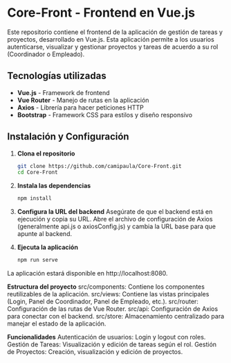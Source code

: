 # Core-Front - Frontend en Vue.js

Este repositorio contiene el frontend de la aplicación de gestión de tareas y proyectos, desarrollado en Vue.js. Esta aplicación permite a los usuarios autenticarse, visualizar y gestionar proyectos y tareas de acuerdo a su rol (Coordinador o Empleado).

## Tecnologías utilizadas
- **Vue.js** - Framework de frontend
- **Vue Router** - Manejo de rutas en la aplicación
- **Axios** - Librería para hacer peticiones HTTP
- **Bootstrap** - Framework CSS para estilos y diseño responsivo

## Instalación y Configuración

1. **Clona el repositorio**
     ```bash
     git clone https://github.com/camipaula/Core-Front.git
     cd Core-Front

2. **Instala las dependencias**
    ```bash
    npm install

3. **Configura la URL del backend**
Asegúrate de que el backend está en ejecución y copia su URL.
Abre el archivo de configuración de Axios (generalmente api.js o axiosConfig.js) y cambia la URL base para que apunte al backend.

4. **Ejecuta la aplicación**
    ```bash
    npm run serve
La aplicación estará disponible en http://localhost:8080.

**Estructura del proyecto**
src/components: Contiene los componentes reutilizables de la aplicación.
src/views: Contiene las vistas principales (Login, Panel de Coordinador, Panel de Empleado, etc.).
src/router: Configuración de las rutas de Vue Router.
src/api: Configuración de Axios para conectar con el backend.
src/store: Almacenamiento centralizado para manejar el estado de la aplicación.

**Funcionalidades**
Autenticación de usuarios: Login y logout con roles.
Gestión de Tareas: Visualización y edición de tareas según el rol.
Gestión de Proyectos: Creación, visualización y edición de proyectos.
